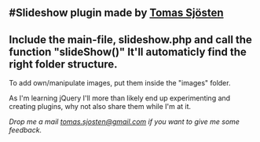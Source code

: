 #Slideshow plugin made by [Tomas Sjösten](http://tomassjosten.se)
-----------------------------

Include the main-file, slideshow.php and call the function "slideShow()" It'll automaticly find the right folder structure.
---
To add own/manipulate images, put them inside the "images" folder.


As I'm learning jQuery I'll more than likely end up experimenting and creating plugins, why not also share them while I'm at it.

*Drop me a mail tomas.sjosten@gmail.com if you want to give me some feedback.*